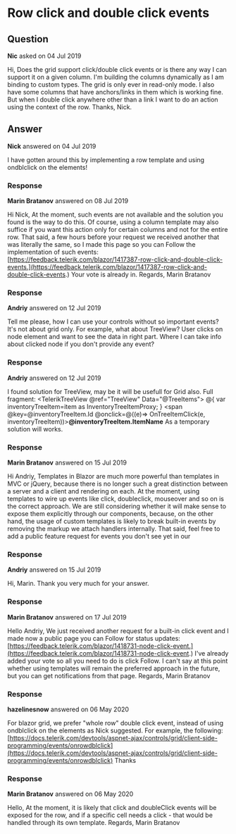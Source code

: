 # Row click and double click events

## Question

**Nic** asked on 04 Jul 2019

Hi, Does the grid support click/double click events or is there any way I can support it on a given column. I'm building the columns dynamically as I am binding to custom types. The grid is only ever in read-only mode. I also have some columns that have anchors/links in them which is working fine. But when I double click anywhere other than a link I want to do an action using the context of the row. Thanks, Nick.

## Answer

**Nick** answered on 04 Jul 2019

I have gotten around this by implementing a row template and using ondblclick on the <td> elements!

### Response

**Marin Bratanov** answered on 08 Jul 2019

Hi Nick, At the moment, such events are not available and the solution you found is the way to do this. Of course, using a column template may also suffice if you want this action only for certain columns and not for the entire row. That said, a few hours before your request we received another that was literally the same, so I made this page so you can Follow the implementation of such events: [https://feedback.telerik.com/blazor/1417387-row-click-and-double-click-events.](https://feedback.telerik.com/blazor/1417387-row-click-and-double-click-events.) Your vote is already in. Regards, Marin Bratanov

### Response

**Andriy** answered on 12 Jul 2019

Tell me please, how I can use your controls without so important events? It's not about grid only. For example, what about TreeView? User clicks on node element and want to see the data in right part. Where I can take info about clicked node if you don't provide any event?

### Response

**Andriy** answered on 12 Jul 2019

I found solution for TreeView, may be it will be usefull for Grid also. Full fragment: <TelerikTreeView @ref="TreeView" Data="@TreeItems"> <TelerikTreeViewBindings> <TelerikTreeViewBinding IdField="Id" ParentIdField="TopId" ExpandedField="IsExpanded" TextField="ItemName" HasChildrenField="HasChildren"> <ItemTemplate Context="item"> @{ var inventoryTreeItem=item as InventoryTreeItemProxy; } <span @key=@inventoryTreeItem.Id @onclick=@((e)=> OnTreeItemClick(e, inventoryTreeItem))><strong>@inventoryTreeItem.ItemName</strong></span> </ItemTemplate> </TelerikTreeViewBinding> </TelerikTreeViewBindings> </TelerikTreeView> As a temporary solution will works.

### Response

**Marin Bratanov** answered on 15 Jul 2019

Hi Andriy, Templates in Blazor are much more powerful than templates in MVC or jQuery, because there is no longer such a great distinction between a server and a client and rendering on each. At the moment, using templates to wire up events like click, doubleclick, mouseover and so on is the correct approach. We are still considering whether it will make sense to expose them explicitly through our components, because, on the other hand, the usage of custom templates is likely to break built-in events by removing the markup we attach handlers internally. That said, feel free to add a public feature request for events you don't see yet in our

### Response

**Andriy** answered on 15 Jul 2019

Hi, Marin. Thank you very much for your answer.

### Response

**Marin Bratanov** answered on 17 Jul 2019

Hello Andriy, We just received another request for a built-in click event and I made now a public page you can Follow for status updates: [https://feedback.telerik.com/blazor/1418731-node-click-event.](https://feedback.telerik.com/blazor/1418731-node-click-event.) I've already added your vote so all you need to do is click Follow. I can't say at this point whether using templates will remain the preferred approach in the future, but you can get notifications from that page. Regards, Marin Bratanov

### Response

**hazelinesnow** answered on 06 May 2020

For blazor grid, we prefer "whole row" double click event, instead of using ondblclick on the <td> elements as Nick suggested. For example, the following: [https://docs.telerik.com/devtools/aspnet-ajax/controls/grid/client-side-programming/events/onrowdblclick](https://docs.telerik.com/devtools/aspnet-ajax/controls/grid/client-side-programming/events/onrowdblclick) Thanks

### Response

**Marin Bratanov** answered on 06 May 2020

Hello, At the moment, it is likely that click and doubleClick events will be exposed for the row, and if a specific cell needs a click - that would be handled through its own template. Regards, Marin Bratanov
